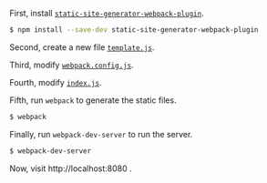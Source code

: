 First, install [`static-site-generator-webpack-plugin`](https://github.com/markdalgleish/static-site-generator-webpack-plugin).

```bash
$ npm install --save-dev static-site-generator-webpack-plugin
```

Second, create a new file [`template.js`](./template.js).

Third, modify [`webpack.config.js`](./webpack.config.js).

Fourth, modify [`index.js`](./index.js).

Fifth, run `webpack` to generate the static files.

```bash
$ webpack
```

Finally, run `webpack-dev-server` to run the server.

```bash
$ webpack-dev-server
```

Now, visit http://localhost:8080 .
